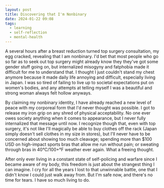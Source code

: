 ```yaml
---
layout: post
title: Discovering that I'm Nonbinary
date: 2024-01-22 09:08
tags:
  - learning
  - self-reflection
  - mental-health
---
```

A several hours after a breast reduction turned top surgery consultation, my egg cracked, revealing that I am nonbinary. I'd bet that most people who go so far as to seek out top surgery might already know they they've got some gender stuff going on, but internalized misogyny and fatphobia made it difficult for me to understand that.<!--excerpt--> I thought I just couldn't stand my chest anymore because it made daily life annoying and difficult, especially living in Japan. I was so tired of failing to live up to societal expectations put on women's bodies, and any attempts at telling myself I was a beautiful and strong woman always felt hollow anyways. 

By claiming my nonbinary identity, I have already reached a new level of peace with my corporeal form that I'd never thought was possible. I got to release my iron grip on any shred of physical acceptability. No one ever owes society anything when it comes to appearance, but I never fully internalized that message until now. I recognize though that, even with top surgery, it's not like I'll magically be able to buy clothes off the rack (Japan simply doesn't sell clothes in my size in stores), but I'll never have to be concerned about showing too much cleavage; spending more than $100 USD on high-impact sports bras that allow me run without pain; or sweating through bras in 40°C/100+°F weather ever again. What a freeing thought. 

After only ever living in a constant state of self-policing and warfare since I became aware of my body, this freedom is just about the strangest thing I can imagine. I cry for all the years I lost to that unwinnable battle, one that I didn't know I could just walk away from. But I'm safe now, and there's no time for tears. I have so much living to do. 